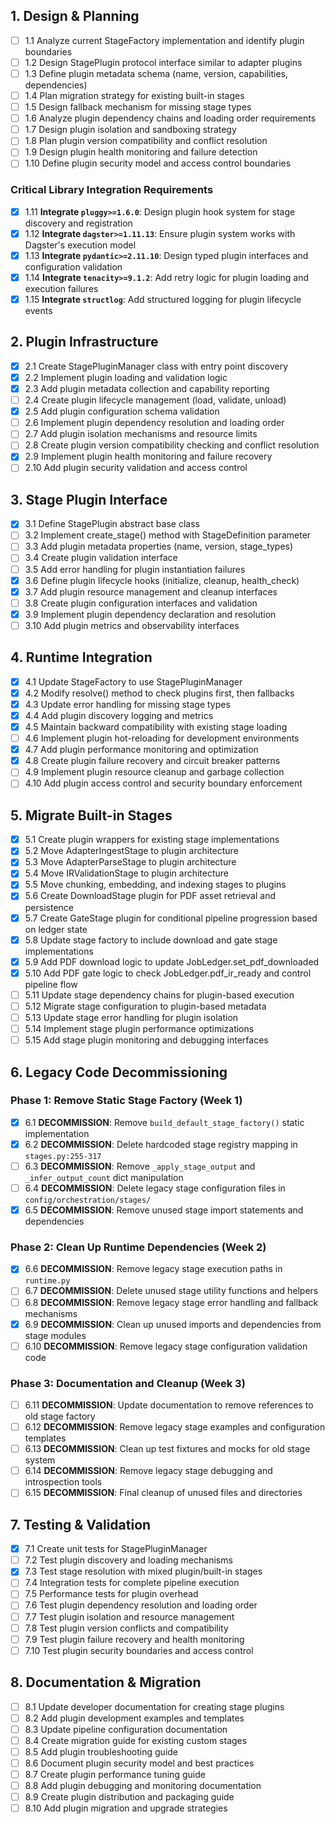 ## 1. Design & Planning

- [ ] 1.1 Analyze current StageFactory implementation and identify plugin boundaries
- [ ] 1.2 Design StagePlugin protocol interface similar to adapter plugins
- [ ] 1.3 Define plugin metadata schema (name, version, capabilities, dependencies)
- [ ] 1.4 Plan migration strategy for existing built-in stages
- [ ] 1.5 Design fallback mechanism for missing stage types
- [ ] 1.6 Analyze plugin dependency chains and loading order requirements
- [ ] 1.7 Design plugin isolation and sandboxing strategy
- [ ] 1.8 Plan plugin version compatibility and conflict resolution
- [ ] 1.9 Design plugin health monitoring and failure detection
- [ ] 1.10 Define plugin security model and access control boundaries

### Critical Library Integration Requirements

- [x] 1.11 **Integrate `pluggy>=1.6.0`**: Design plugin hook system for stage discovery and registration
- [x] 1.12 **Integrate `dagster>=1.11.13`**: Ensure plugin system works with Dagster's execution model
- [x] 1.13 **Integrate `pydantic>=2.11.10`**: Design typed plugin interfaces and configuration validation
- [x] 1.14 **Integrate `tenacity>=9.1.2`**: Add retry logic for plugin loading and execution failures
- [x] 1.15 **Integrate `structlog`**: Add structured logging for plugin lifecycle events

## 2. Plugin Infrastructure

- [x] 2.1 Create StagePluginManager class with entry point discovery
- [x] 2.2 Implement plugin loading and validation logic
- [x] 2.3 Add plugin metadata collection and capability reporting
- [ ] 2.4 Create plugin lifecycle management (load, validate, unload)
- [x] 2.5 Add plugin configuration schema validation
- [ ] 2.6 Implement plugin dependency resolution and loading order
- [ ] 2.7 Add plugin isolation mechanisms and resource limits
- [ ] 2.8 Create plugin version compatibility checking and conflict resolution
- [x] 2.9 Implement plugin health monitoring and failure recovery
- [ ] 2.10 Add plugin security validation and access control

## 3. Stage Plugin Interface

- [x] 3.1 Define StagePlugin abstract base class
- [ ] 3.2 Implement create_stage() method with StageDefinition parameter
- [ ] 3.3 Add plugin metadata properties (name, version, stage_types)
- [ ] 3.4 Create plugin validation interface
- [ ] 3.5 Add error handling for plugin instantiation failures
- [x] 3.6 Define plugin lifecycle hooks (initialize, cleanup, health_check)
- [x] 3.7 Add plugin resource management and cleanup interfaces
- [ ] 3.8 Create plugin configuration interfaces and validation
- [x] 3.9 Implement plugin dependency declaration and resolution
- [ ] 3.10 Add plugin metrics and observability interfaces

## 4. Runtime Integration

- [x] 4.1 Update StageFactory to use StagePluginManager
- [x] 4.2 Modify resolve() method to check plugins first, then fallbacks
- [x] 4.3 Update error handling for missing stage types
- [x] 4.4 Add plugin discovery logging and metrics
- [x] 4.5 Maintain backward compatibility with existing stage loading
- [ ] 4.6 Implement plugin hot-reloading for development environments
- [x] 4.7 Add plugin performance monitoring and optimization
- [x] 4.8 Create plugin failure recovery and circuit breaker patterns
- [ ] 4.9 Implement plugin resource cleanup and garbage collection
- [ ] 4.10 Add plugin access control and security boundary enforcement

## 5. Migrate Built-in Stages

- [x] 5.1 Create plugin wrappers for existing stage implementations
- [x] 5.2 Move AdapterIngestStage to plugin architecture
- [x] 5.3 Move AdapterParseStage to plugin architecture
- [x] 5.4 Move IRValidationStage to plugin architecture
- [x] 5.5 Move chunking, embedding, and indexing stages to plugins
- [x] 5.6 Create DownloadStage plugin for PDF asset retrieval and persistence
- [x] 5.7 Create GateStage plugin for conditional pipeline progression based on ledger state
- [x] 5.8 Update stage factory to include download and gate stage implementations
- [x] 5.9 Add PDF download logic to update JobLedger.set_pdf_downloaded
- [x] 5.10 Add PDF gate logic to check JobLedger.pdf_ir_ready and control pipeline flow
- [ ] 5.11 Update stage dependency chains for plugin-based execution
- [ ] 5.12 Migrate stage configuration to plugin-based metadata
- [ ] 5.13 Update stage error handling for plugin isolation
- [ ] 5.14 Implement stage plugin performance optimizations
- [ ] 5.15 Add stage plugin monitoring and debugging interfaces

## 6. Legacy Code Decommissioning

### Phase 1: Remove Static Stage Factory (Week 1)

- [x] 6.1 **DECOMMISSION**: Remove `build_default_stage_factory()` static implementation
- [x] 6.2 **DECOMMISSION**: Delete hardcoded stage registry mapping in `stages.py:255-317`
- [ ] 6.3 **DECOMMISSION**: Remove `_apply_stage_output` and `_infer_output_count` dict manipulation
- [ ] 6.4 **DECOMMISSION**: Delete legacy stage configuration files in `config/orchestration/stages/`
- [x] 6.5 **DECOMMISSION**: Remove unused stage import statements and dependencies

### Phase 2: Clean Up Runtime Dependencies (Week 2)

- [x] 6.6 **DECOMMISSION**: Remove legacy stage execution paths in `runtime.py`
- [ ] 6.7 **DECOMMISSION**: Delete unused stage utility functions and helpers
- [ ] 6.8 **DECOMMISSION**: Remove legacy stage error handling and fallback mechanisms
- [x] 6.9 **DECOMMISSION**: Clean up unused imports and dependencies from stage modules
- [ ] 6.10 **DECOMMISSION**: Remove legacy stage configuration validation code

### Phase 3: Documentation and Cleanup (Week 3)

- [ ] 6.11 **DECOMMISSION**: Update documentation to remove references to old stage factory
- [ ] 6.12 **DECOMMISSION**: Remove legacy stage examples and configuration templates
- [ ] 6.13 **DECOMMISSION**: Clean up test fixtures and mocks for old stage system
- [ ] 6.14 **DECOMMISSION**: Remove legacy stage debugging and introspection tools
- [ ] 6.15 **DECOMMISSION**: Final cleanup of unused files and directories

## 7. Testing & Validation

- [x] 7.1 Create unit tests for StagePluginManager
- [ ] 7.2 Test plugin discovery and loading mechanisms
- [x] 7.3 Test stage resolution with mixed plugin/built-in stages
- [ ] 7.4 Integration tests for complete pipeline execution
- [ ] 7.5 Performance tests for plugin overhead
- [ ] 7.6 Test plugin dependency resolution and loading order
- [ ] 7.7 Test plugin isolation and resource management
- [ ] 7.8 Test plugin version conflicts and compatibility
- [ ] 7.9 Test plugin failure recovery and health monitoring
- [ ] 7.10 Test plugin security boundaries and access control

## 8. Documentation & Migration

- [ ] 8.1 Update developer documentation for creating stage plugins
- [ ] 8.2 Add plugin development examples and templates
- [ ] 8.3 Update pipeline configuration documentation
- [ ] 8.4 Create migration guide for existing custom stages
- [ ] 8.5 Add plugin troubleshooting guide
- [ ] 8.6 Document plugin security model and best practices
- [ ] 8.7 Create plugin performance tuning guide
- [ ] 8.8 Add plugin debugging and monitoring documentation
- [ ] 8.9 Create plugin distribution and packaging guide
- [ ] 8.10 Add plugin migration and upgrade strategies

